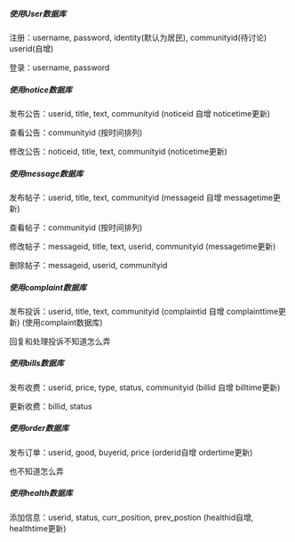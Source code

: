 ##### 使用User数据库

注册：username, password, identity(默认为居民), communityid(待讨论) userid(自增)

登录：username, password



##### 使用notice数据库

发布公告：userid, title, text, communityid (noticeid 自增 noticetime更新) 

查看公告：communityid (按时间排列)

修改公告：noticeid, title, text, communityid (noticetime更新)



##### 使用message数据库

发布帖子：userid, title, text, communityid (messageid 自增 messagetime更新) 

查看帖子：communityid (按时间排列)

修改帖子：messageid, title, text, userid, communityid (messagetime更新)

删除帖子：messageid, userid, communityid



##### 使用complaint数据库

发布投诉：userid, title, text, communityid (complaintid 自增 complainttime更新) (使用complaint数据库)

回复和处理投诉不知道怎么弄



##### 使用bills数据库

发布收费：userid, price, type, status, communityid (billid 自增 billtime更新)

更新收费：billid, status



##### 使用order数据库

发布订单：userid, good, buyerid, price (orderid自增 ordertime更新)

也不知道怎么弄



##### 使用health数据库

添加信息：userid, status, curr_position, prev_postion (healthid自增, healthtime更新)

